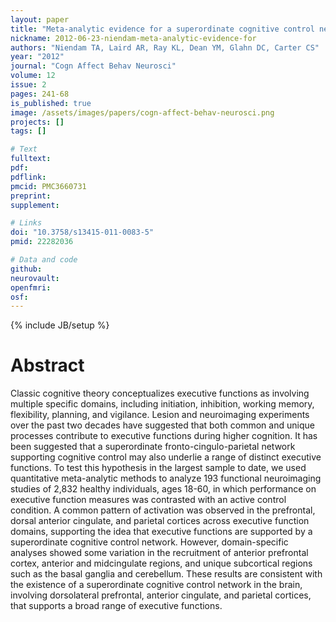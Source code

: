 ```yaml
---
layout: paper
title: "Meta-analytic evidence for a superordinate cognitive control network subserving diverse executive functions."
nickname: 2012-06-23-niendam-meta-analytic-evidence-for
authors: "Niendam TA, Laird AR, Ray KL, Dean YM, Glahn DC, Carter CS"
year: "2012"
journal: "Cogn Affect Behav Neurosci"
volume: 12
issue: 2
pages: 241-68
is_published: true
image: /assets/images/papers/cogn-affect-behav-neurosci.png
projects: []
tags: []

# Text
fulltext:
pdf:
pdflink:
pmcid: PMC3660731
preprint:
supplement:

# Links
doi: "10.3758/s13415-011-0083-5"
pmid: 22282036

# Data and code
github:
neurovault:
openfmri:
osf:
---
```

{% include JB/setup %}

# Abstract

Classic cognitive theory conceptualizes executive functions as involving multiple specific domains, including initiation, inhibition, working memory, flexibility, planning, and vigilance. Lesion and neuroimaging experiments over the past two decades have suggested that both common and unique processes contribute to executive functions during higher cognition. It has been suggested that a superordinate fronto-cingulo-parietal network supporting cognitive control may also underlie a range of distinct executive functions. To test this hypothesis in the largest sample to date, we used quantitative meta-analytic methods to analyze 193 functional neuroimaging studies of 2,832 healthy individuals, ages 18-60, in which performance on executive function measures was contrasted with an active control condition. A common pattern of activation was observed in the prefrontal, dorsal anterior cingulate, and parietal cortices across executive function domains, supporting the idea that executive functions are supported by a superordinate cognitive control network. However, domain-specific analyses showed some variation in the recruitment of anterior prefrontal cortex, anterior and midcingulate regions, and unique subcortical regions such as the basal ganglia and cerebellum. These results are consistent with the existence of a superordinate cognitive control network in the brain, involving dorsolateral prefrontal, anterior cingulate, and parietal cortices, that supports a broad range of executive functions.
